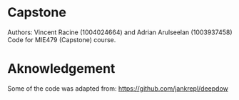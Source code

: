 # Capstone

Authors: Vincent Racine (1004024664) and Adrian Arulseelan (1003937458) <br /> 
Code for MIE479 (Capstone) course. 

# Aknowledgement
Some of the code was adapted from: https://github.com/jankrepl/deepdow
